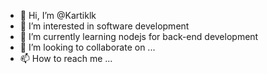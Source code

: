 - 👋 Hi, I’m @Kartiklk
- 👀 I’m interested in software development
- 🌱 I’m currently learning nodejs for back-end development
- 💞️ I’m looking to collaborate on ...
- 📫 How to reach me ...

<!---
Kartiklk/Kartiklk is a ✨ special ✨ repository because its `README.md` (this file) appears on your GitHub profile.
You can click the Preview link to take a look at your changes.
--->
